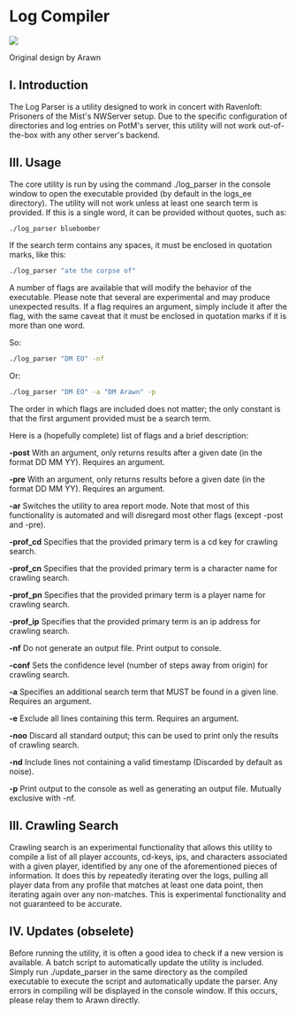 
# Log Compiler
![](https://img.shields.io/badge/version-1.5-blue)

Original design by Arawn

## I. Introduction
The Log Parser is a utility designed to work in concert with Ravenloft: Prisoners of the Mist's NWServer setup. Due to the specific configuration of directories
and log entries on PotM's server, this utility will not work out-of-the-box with any other server's backend.

## III. Usage
The core utility is run by using the command ./log_parser in the console window to open the executable provided (by default in the logs_ee directory). The 
utility will not work unless at least one search term is provided. If this is a single word, it can be provided without quotes, such as:
```bash
./log_parser bluebomber
```
If the search term contains any spaces, it must be enclosed in quotation marks, like this:
```bash
./log_parser "ate the corpse of"
```
A number of flags are available that will modify the behavior of the executable. Please note that several are experimental and may produce unexpected results. If a
flag requires an argument, simply include it after the flag, with the same caveat that it must be enclosed in quotation marks if it is more than one word.

So:
```bash
./log_parser "DM EO" -nf
```
Or:
```bash
./log_parser "DM EO" -a "DM Arawn" -p
```
The order in which flags are included does not matter; the only constant is that the first argument provided must be a search term.

Here is a (hopefully complete) list of flags and a brief description:

**-post**
With an argument, only returns results after a given date (in the format DD MM YY). Requires an argument.

**-pre**
With an argument, only returns results before a given date (in the format DD MM YY). Requires an argument.

**-ar**
Switches the utility to area report mode. Note that most of this functionality is automated and will disregard most other flags (except -post and -pre).

**-prof_cd**
Specifies that the provided primary term is a cd key for crawling search.

**-prof_cn**
Specifies that the provided primary term is a character name for crawling search.

**-prof_pn**
Specifies that the provided primary term is a player name for crawling search.

**-prof_ip**
Specifies that the provided primary term is an ip address for crawling search.

**-nf**
Do not generate an output file. Print output to console.

**-conf**
Sets the confidence level (number of steps away from origin) for crawling search.

**-a**
Specifies an additional search term that MUST be found in a given line. Requires an argument.

**-e**
Exclude all lines containing this term. Requires an argument.

**-noo**
Discard all standard output; this can be used to print only the results of crawling search.

**-nd**
Include lines not containing a valid timestamp (Discarded by default as noise).

**-p**
Print output to the console as well as generating an output file. Mutually exclusive with -nf.

## III. Crawling Search
Crawling search is an experimental functionality that allows this utility to compile a list of all player accounts, cd-keys, ips, and characters associated with a
given player, identified by any one of the aforementioned pieces of information. It does this by repeatedly iterating over the logs, pulling all player data from
any profile that matches at least one data point, then iterating again over any non-matches. This is experimental functionality and not guaranteed to be accurate.

## IV. Updates (obselete)
Before running the utility, it is often a good idea to check if a new version is available. A batch script to automatically update the utility is included. Simply
run ./update_parser in the same directory as the compiled executable to execute the script and automatically update the parser. Any errors in compiling will be
displayed in the console window. If this occurs, please relay them to Arawn directly.



